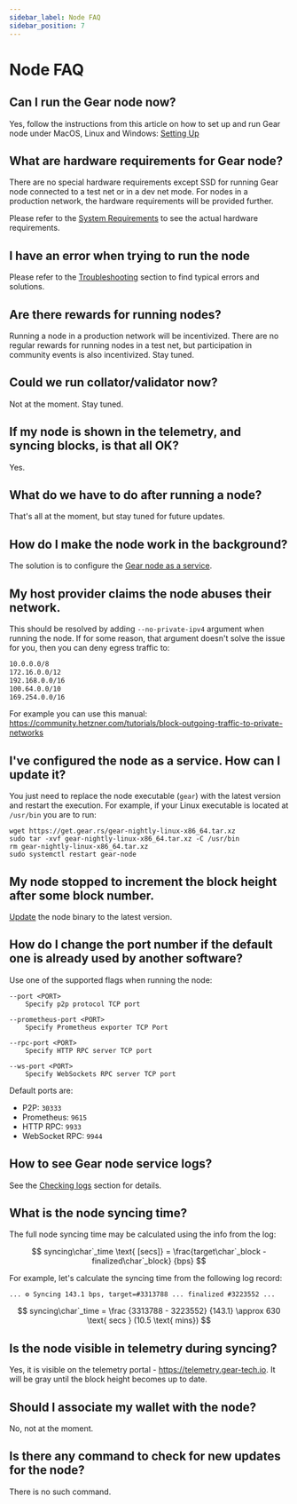 ```yaml
---
sidebar_label: Node FAQ
sidebar_position: 7
---
```


# Node FAQ

## Can I run the Gear node now?

Yes, follow the instructions from this article on how to set up and run Gear node under MacOS, Linux and Windows:
[Setting Up](/docs/node/setting-up)

## What are hardware requirements for Gear node?

There are no special hardware requirements except SSD for running Gear node connected to a test net or in a dev net mode. For nodes in a production network, the hardware requirements will be provided further.

Please refer to the [System Requirements](/docs/node/setting-up#system-requirements) to see the actual hardware requirements.

## I have an error when trying to run the node

Please refer to the [Troubleshooting](/docs/node/troubleshooting) section to find typical errors and solutions.

## Are there rewards for running nodes?

Running a node in a production network will be incentivized. There are no regular rewards for running nodes in a test net, but participation in community events is also incentivized. Stay tuned.

## Could we run collator/validator now?

Not at the moment. Stay tuned.

## If my node is shown in the telemetry, and syncing blocks, is that all OK?

Yes.

## What do we have to do after running a node?

That's all at the moment, but stay tuned for future updates.

## How do I make the node work in the background?

The solution is to configure the [Gear node as a service](/docs/node/node-as-service).

## My host provider claims the node abuses their network.

This should be resolved by adding `--no-private-ipv4` argument when running the node.
 If for some reason, that argument doesn't solve the issue for you, then you can deny egress traffic to:
```bash
10.0.0.0/8
172.16.0.0/12
192.168.0.0/16
100.64.0.0/10
169.254.0.0/16
```
For example you can use this manual: https://community.hetzner.com/tutorials/block-outgoing-traffic-to-private-networks

## I've configured the node as a service. How can I update it?

You just need to replace the node executable (`gear`) with the latest version and restart the execution. For example, if your Linux executable is located at `/usr/bin` you are to run:

```shell
wget https://get.gear.rs/gear-nightly-linux-x86_64.tar.xz
sudo tar -xvf gear-nightly-linux-x86_64.tar.xz -C /usr/bin
rm gear-nightly-linux-x86_64.tar.xz
sudo systemctl restart gear-node
```

## My node stopped to increment the block height after some block number.

[Update](/docs/node/node-as-service#update-the-node-with-the-new-version) the node binary to the latest version.

## How do I change the port number if the default one is already used by another software?

Use one of the supported flags when running the node:

```
--port <PORT>
    Specify p2p protocol TCP port

--prometheus-port <PORT>
    Specify Prometheus exporter TCP Port

--rpc-port <PORT>
    Specify HTTP RPC server TCP port

--ws-port <PORT>
    Specify WebSockets RPC server TCP port
```

Default ports are:

- P2P: `30333`
- Prometheus: `9615`
- HTTP RPC: `9933`
- WebSocket RPC: `9944`

## How to see Gear node service logs?

See the [Checking logs](/docs/node/node-as-service#checking-logs) section for details.

## What is the node syncing time?

The full node syncing time may be calculated using the info from the log:

$$
syncing\char`_time \text{ [secs]} = \frac{target\char`_block - finalized\char`_block} {bps}
$$

For example, let's calculate the syncing time from the following log record:

```
... ⚙️ Syncing 143.1 bps, target=#3313788 ... finalized #3223552 ...
```

$$
syncing\char`_time = \frac {3313788 - 3223552} {143.1} \approx 630 \text{ secs } (10.5 \text{ mins})
$$

## Is the node visible in telemetry during syncing?

Yes, it is visible on the telemetry portal - https://telemetry.gear-tech.io. It will be gray until the block height becomes up to date.

## Should I associate my wallet with the node?

No, not at the moment.

## Is there any command to check for new updates for the node?

There is no such command.
